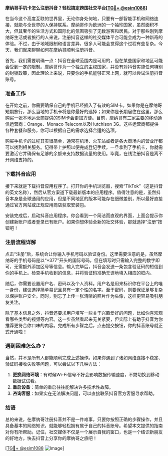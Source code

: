 **摩纳哥手机卡怎么注册抖音？轻松搞定跨国社交平台[[TG💪+ @esim1088](https://t.me/s/esim1088)]**

在当今这个高度互联的世界里，无论你身处何地，只要有一部智能手机和网络连接，就能与全世界的人保持联系。摩纳哥作为欧洲的一个袖珍国家，虽然面积不大，但其奢华的生活方式和国际化的氛围吸引了无数游客和居民。对于那些刚到摩纳哥生活或者旅行的人来说，注册抖音这样的社交媒体平台可能会成为一种新奇的体验。不过，由于地域限制和语言差异，很多人可能会觉得这个过程有些复杂。今天，我们就来聊聊如何在摩纳哥顺利注册抖音。

首先，我们需要明确一点：抖音在全球范围内是可用的，但在某些国家和地区可能会受到一定的限制。摩纳哥作为一个独立的主权国家，并没有对抖音实施任何特别的封锁政策，因此理论上来说，只要你的手机能够正常上网，就可以尝试注册抖音账号。

### 准备工作

在开始之前，你需要确保自己的手机已经插入了有效的SIM卡。如果你是在摩纳哥短期旅行，那么当地的手机卡将是你最好的选择；如果你是长期居住在这里，那么购买一张本地运营商提供的SIM卡会更加方便。目前，摩纳哥有三家主要的移动通信运营商：Orange、Monaco Telecom以及Hutchison 3G。这些运营商都提供各种套餐和服务，你可以根据自己的需求选择合适的选项。

购买手机卡的过程其实很简单，通常在机场、火车站或者是各大商场内的营业厅都可以找到相关服务。记得带上护照以便完成登记手续。一旦拿到了手机卡，你就需要激活它并确保有足够的余额来支持数据流量的使用。毕竟，在线注册抖音是离不开网络支持的。

### 下载抖音应用

接下来就是下载抖音应用程序了。打开你的手机浏览器，搜索“TikTok”（这是抖音的英文名称），然后从官方渠道下载最新版本的应用程序。值得注意的是，虽然抖音本身是全球通用的应用，但是不同地区的版本可能存在细微差别，所以最好直接通过官方网站或正规应用商店获取安装包。

安装完成后，启动抖音应用程序。你会看到一个简洁而直观的界面，上面会提示你创建新账户或者登录已有账户。如果你想体验全新的社交体验，那就选择“注册”按钮吧！

### 注册流程详解

点击“注册”后，系统会让你输入手机号码以验证身份。这里需要注意的是，虽然摩纳哥的手机号码是以“+377”开头的国际号码，但在填写时只需输入完整的数字即可，无需额外添加区号等信息。输入完毕后，抖音会发送一条包含验证码的短信到你的手机上。检查手机收到的信息，并将验证码准确无误地填入相应的框内。

随后，你需要设置用户名、密码以及个人资料。用户名是用来标识你在平台上的唯一身份，建议选择简单易记且具有一定个性的名字。至于密码，则要保证足够复杂以保护账户安全。同时，别忘了上传一张清晰的照片作为头像，这样更容易吸引朋友关注。

除了基本信息之外，抖音还要求用户填写一些关于兴趣爱好的问题，比如你喜欢观看哪些类型的视频等内容。这一步虽然看起来无关紧要，但实际上有助于抖音为你推荐更符合你口味的内容。完成所有步骤之后，点击提交按钮，你的抖音账号就正式开通啦！

### 遇到困难怎么办？

当然，并不是所有人都能顺利完成上述操作。如果你遇到了诸如网络连接不稳定、验证码接收失败等问题，可以尝试以下几种方法：

1. **更换网络环境**：有时候Wi-Fi信号不好会影响数据传输速度，不妨切换到移动数据试试看。
2. **重启设备**：简单的重启往往能解决许多技术性故障。
3. **咨询客服**：如果实在无法解决问题，可以直接联系抖音官方客服寻求帮助。

### 结语

总的来说，在摩纳哥注册抖音并不是一件难事，只要你按照正确的步骤操作，并且具备基本的网络知识，就能够轻松拥有属于自己的抖音账号。希望本文提供的指南对你有所帮助。记住，社交媒体不仅是一个展示自我的窗口，也是一个结识新朋友的好地方。快去抖音上分享你的摩纳哥之旅吧！

[[TG💪+ @esim1088](https://t.me/s/esim1088) ![Image](https://i.postimg.cc/4NQfJmqS/Snipaste-2025-05-13-00-14-12.png)]
